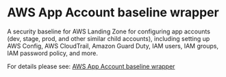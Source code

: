 # AWS App Account baseline wrapper

A security baseline for AWS Landing Zone for configuring app accounts (dev, stage, prod, and other similar child accounts), including setting up AWS Config, AWS CloudTrail, Amazon Guard Duty, IAM users, IAM groups, IAM password policy, and more.

For details please see: [AWS App Account baseline wrapper](https://github.com/gruntwork-io/terraform-aws-service-catalog/tree/master/modules/landingzone/account-baseline-app/README.adoc)


<!-- ##DOCS-SOURCER-START
{"sourcePlugin":"Service Catalog Reference","hash":"c6eaad27d696c597459535e158d3de19"}
##DOCS-SOURCER-END -->
